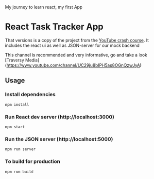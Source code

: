 My journey to learn react, my first App

# React Task Tracker App

That versions is a copy of the project from the [YouTube crash course](https://www.youtube.com/watch?v=w7ejDZ8SWv8). It includes the react ui as well as JSON-server for our mock backend

This channel is recommended and very informative, go and take a look [Traversy Media] (https://www.youtube.com/channel/UC29ju8bIPH5as8OGnQzwJyA)

## Usage

### Install dependencies

```
npm install
```

### Run React dev server (http://localhost:3000)

```
npm start
```

### Run the JSON server (http://localhost:5000)

```
npm run server
```

### To build for production

```
npm run build
```
